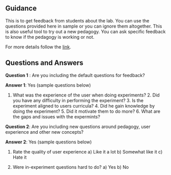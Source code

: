 ## Guidance
   This is to get feedback from students about the lab. You can use the questions
     provided here in sample or you can ignore them altogether. This is also
     useful tool to try out a new pedagogy. You can ask specific feedback to know if
     the pedagogy is working or not. 
   
For more details follow the [link](http://community.virtual-labs.ac.in/docs/ph3-new-exp-dev/).
      
## Questions and Answers
   
   **Question 1** : Are you including the default questions for feedback?
     
   **Answer 1**: Yes (sample questions below)
   
   1. What was the experience of the user when doing experiments?
     2. Did you have any difficulty in performing the experiment?
     3. Is the experiment aligned to users curricula?
     4. Did he gain knowledge by doing the experiment?
     5. Did it motivate them to do more?
     6. What are the gaps and issues with the expermints?

   **Question 2**: Are you including new questions around pedagogy, user experience and 
                  other new concepts?
                  
   **Answer 2**: Yes (sample questions below)
   
   1. Rate the quality of user experience
        a) Like it a lot
        b) Somewhat like it
        c) Hate it
        
   2. Were in-experiment questions hard to do?
       a) Yes
       b) No

